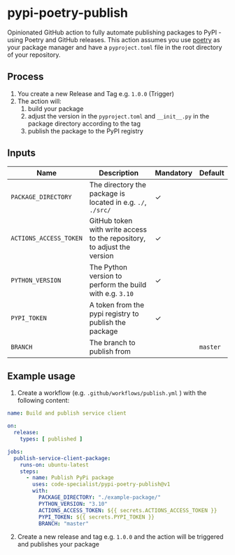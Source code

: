 # pypi-poetry-publish

Opinionated GitHub action to fully automate publishing packages to PyPI - using Poetry and GitHub releases. This action assumes you use [poetry](https://python-poetry.org/) as
your package manager and have a `pyproject.toml` file in the root directory of your repository.

## Process

1. You create a new Release and Tag e.g. `1.0.0` (Trigger)
2. The action will:
	1. build your package
	2. adjust the version in the `pyproject.toml` and `__init__.py` in the package directory according to the tag
	3. publish the package to the PyPI registry

## Inputs

| Name                   | Description                                                             | Mandatory | Default  |
|------------------------|-------------------------------------------------------------------------|-----------|----------|
| `PACKAGE_DIRECTORY`    | The directory the package is located in e.g. `./`, `./src/`             | ✓         |          |
| `ACTIONS_ACCESS_TOKEN` | GitHub token with write access to the repository, to adjust the version | ✓         |          |
| `PYTHON_VERSION`       | The Python version to perform the build with e.g. `3.10`                | ✓         |          |   
| `PYPI_TOKEN`           | A token from the pypi registry to publish the package                   | ✓         |          |
| `BRANCH`               | The branch to publish from                                              |           | `master` |

## Example usage

1. Create a workflow (e.g. `.github/workflows/publish.yml` ) with the following content:

```yaml
name: Build and publish service client

on:
  release:
    types: [ published ]

jobs:
  publish-service-client-package:
    runs-on: ubuntu-latest
    steps:
      - name: Publish PyPi package
        uses: code-specialist/pypi-poetry-publish@v1
        with:
          PACKAGE_DIRECTORY: "./example-package/"
          PYTHON_VERSION: "3.10"
          ACTIONS_ACCESS_TOKEN: ${{ secrets.ACTIONS_ACCESS_TOKEN }}
          PYPI_TOKEN: ${{ secrets.PYPI_TOKEN }}
          BRANCH: "master"
```

2. Create a new release and tag e.g. `1.0.0` and the action will be triggered and publishes your package